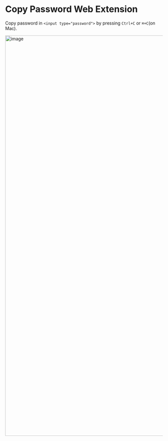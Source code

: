 # Copy Password Web Extension

Copy password in `<input type="password">` by pressing `Ctrl+C` or `⌘+C`(on Mac).

<img width="1280" alt="image" src="https://user-images.githubusercontent.com/1401838/188478952-6d93fc50-8e7a-4840-a229-83ae30fc2b3c.png">
